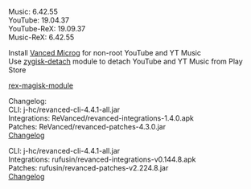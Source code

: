 Music: 6.42.55  
YouTube: 19.04.37  
YouTube-ReX: 19.09.37  
Music-ReX: 6.42.55  

Install [Vanced Microg](https://github.com/TeamVanced/VancedMicroG/releases) for non-root YouTube and YT Music  
Use [zygisk-detach](https://github.com/j-hc/zygisk-detach) module to detach YouTube and YT Music from Play Store  

[rex-magisk-module](https://github.com/LemonyOwO/rex-magisk-module)  

Changelog:  
CLI: j-hc/revanced-cli-4.4.1-all.jar  
Integrations: ReVanced/revanced-integrations-1.4.0.apk  
Patches: ReVanced/revanced-patches-4.3.0.jar  
[Changelog](https://github.com/ReVanced/revanced-patches/releases/tag/v4.3.0)

CLI: j-hc/revanced-cli-4.4.1-all.jar  
Integrations: rufusin/revanced-integrations-v0.144.8.apk  
Patches: rufusin/revanced-patches-v2.224.8.jar  
[Changelog](https://github.com/rufusin/revanced-patches/releases/tag/vv2.224.8)  
